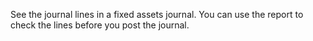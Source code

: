 See the journal lines in a fixed assets journal. You can use the report to check the lines before you post the journal.